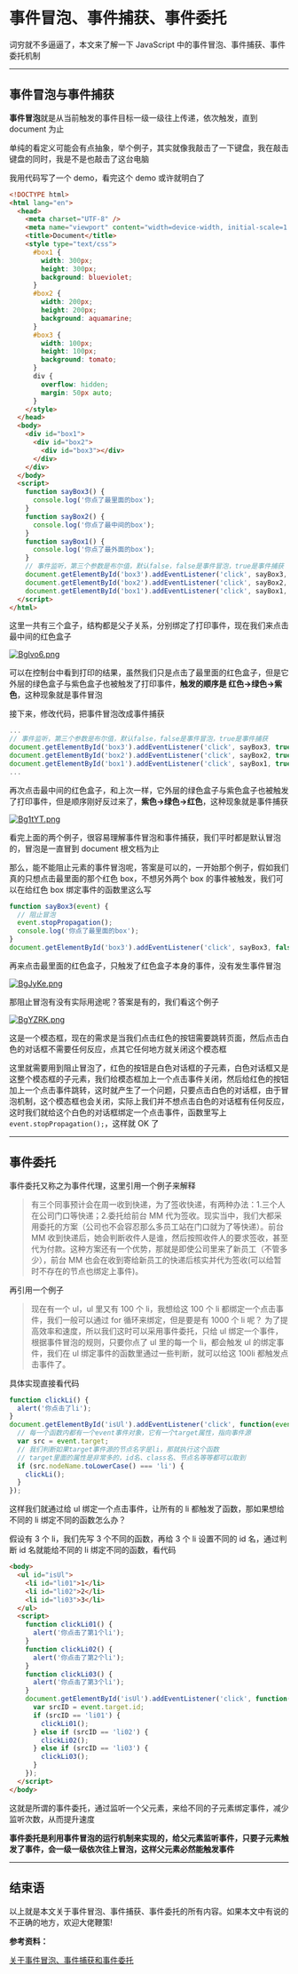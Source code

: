 # 事件冒泡、事件捕获、事件委托

词穷就不多逼逼了，本文来了解一下 JavaScript 中的事件冒泡、事件捕获、事件委托机制

---

## 事件冒泡与事件捕获

**事件冒泡**就是从当前触发的事件目标一级一级往上传递，依次触发，直到 document 为止

单纯的看定义可能会有点抽象，举个例子，其实就像我敲击了一下键盘，我在敲击键盘的同时，我是不是也敲击了这台电脑

我用代码写了一个 demo，看完这个 demo 或许就明白了

```html
<!DOCTYPE html>
<html lang="en">
  <head>
    <meta charset="UTF-8" />
    <meta name="viewport" content="width=device-width, initial-scale=1.0" />
    <title>Document</title>
    <style type="text/css">
      #box1 {
        width: 300px;
        height: 300px;
        background: blueviolet;
      }
      #box2 {
        width: 200px;
        height: 200px;
        background: aquamarine;
      }
      #box3 {
        width: 100px;
        height: 100px;
        background: tomato;
      }
      div {
        overflow: hidden;
        margin: 50px auto;
      }
    </style>
  </head>
  <body>
    <div id="box1">
      <div id="box2">
        <div id="box3"></div>
      </div>
    </div>
  </body>
  <script>
    function sayBox3() {
      console.log('你点了最里面的box');
    }
    function sayBox2() {
      console.log('你点了最中间的box');
    }
    function sayBox1() {
      console.log('你点了最外面的box');
    }
    // 事件监听，第三个参数是布尔值，默认false，false是事件冒泡，true是事件捕获
    document.getElementById('box3').addEventListener('click', sayBox3, false);
    document.getElementById('box2').addEventListener('click', sayBox2, false);
    document.getElementById('box1').addEventListener('click', sayBox1, false);
  </script>
</html>
```

这里一共有三个盒子，结构都是父子关系，分别绑定了打印事件，现在我们来点击最中间的红色盒子

[![Bglvo6.png](https://s1.ax1x.com/2020/11/04/Bglvo6.png)](https://s1.ax1x.com/2020/11/04/Bglvo6.png)

可以在控制台中看到打印的结果，虽然我们只是点击了最里面的红色盒子，但是它外层的绿色盒子与紫色盒子也被触发了打印事件，**触发的顺序是 红色->绿色->紫色**，这种现象就是事件冒泡

接下来，修改代码，把事件冒泡改成事件捕获

```javascript
...
// 事件监听，第三个参数是布尔值，默认false，false是事件冒泡，true是事件捕获
document.getElementById('box3').addEventListener('click', sayBox3, true);
document.getElementById('box2').addEventListener('click', sayBox2, true);
document.getElementById('box1').addEventListener('click', sayBox1, true);
...
```

再次点击最中间的红色盒子，和上次一样，它外层的绿色盒子与紫色盒子也被触发了打印事件，但是顺序刚好反过来了，**紫色->绿色->红色**，这种现象就是事件捕获

[![Bg1tYT.png](https://s1.ax1x.com/2020/11/04/Bg1tYT.png)](https://s1.ax1x.com/2020/11/04/Bg1tYT.png)

看完上面的两个例子，很容易理解事件冒泡和事件捕获，我们平时都是默认冒泡的，冒泡是一直冒到 document 根文档为止

那么，能不能阻止元素的事件冒泡呢，答案是可以的，一开始那个例子，假如我们真的只想点击最里面的那个红色 box，不想另外两个 box 的事件被触发，我们可以在给红色 box 绑定事件的函数里这么写

```javascript
function sayBox3(event) {
  // 阻止冒泡
  event.stopPropagation();
  console.log('你点了最里面的box');
}
document.getElementById('box3').addEventListener('click', sayBox3, false);
```

再来点击最里面的红色盒子，只触发了红色盒子本身的事件，没有发生事件冒泡

[![BgJyKe.png](https://s1.ax1x.com/2020/11/04/BgJyKe.png)](https://s1.ax1x.com/2020/11/04/BgJyKe.png)

那阻止冒泡有没有实际用途呢？答案是有的，我们看这个例子

[![BgYZRK.png](https://s1.ax1x.com/2020/11/04/BgYZRK.png)](https://s1.ax1x.com/2020/11/04/BgYZRK.png)

这是一个模态框，现在的需求是当我们点击红色的按钮需要跳转页面，然后点击白色的对话框不需要任何反应，点其它任何地方就关闭这个模态框

这里就需要用到阻止冒泡了，红色的按钮是白色对话框的子元素，白色对话框又是这整个模态框的子元素，我们给模态框加上一个点击事件关闭，然后给红色的按钮加上一个点击事件跳转，这时就产生了一个问题，只要点击白色的对话框，由于冒泡机制，这个模态框也会关闭，实际上我们并不想点击白色的对话框有任何反应，这时我们就给这个白色的对话框绑定一个点击事件，函数里写上 `event.stopPropagation();`，这样就 OK 了

---

## 事件委托

事件委托又称之为事件代理，这里引用一个例子来解释

> 有三个同事预计会在周一收到快递，为了签收快递，有两种办法：1.三个人在公司门口等快递；2.委托给前台 MM 代为签收。现实当中，我们大都采用委托的方案（公司也不会容忍那么多员工站在门口就为了等快递）。前台 MM 收到快递后，她会判断收件人是谁，然后按照收件人的要求签收，甚至代为付款。这种方案还有一个优势，那就是即使公司里来了新员工（不管多少），前台 MM 也会在收到寄给新员工的快递后核实并代为签收(可以给暂时不存在的节点也绑定上事件)。

再引用一个例子

> 现在有一个 ul，ul 里又有 100 个 li，我想给这 100 个 li 都绑定一个点击事件，我们一般可以通过 for 循环来绑定，但是要是有 1000 个 li 呢？ 为了提高效率和速度，所以我们这时可以采用事件委托，只给 ul 绑定一个事件，根据事件冒泡的规则，只要你点了 ul 里的每一个 li，都会触发 ul 的绑定事件，我们在 ul 绑定事件的函数里通过一些判断，就可以给这 100li 都触发点击事件了。

具体实现直接看代码

```javascript
function clickLi() {
  alert('你点击了li');
}
document.getElementById('isUl').addEventListener('click', function(event) {
  // 每一个函数内都有一个event事件对象，它有一个target属性，指向事件源
  var src = event.target;
  // 我们判断如果target事件源的节点名字是li，那就执行这个函数
  // target里面的属性是非常多的，id名、class名、节点名等等都可以取到
  if (src.nodeName.toLowerCase() === 'li') {
    clickLi();
  }
});
```

这样我们就通过给 ul 绑定一个点击事件，让所有的 li 都触发了函数，那如果想给不同的 li 绑定不同的函数怎么办？

假设有 3 个 li，我们先写 3 个不同的函数，再给 3 个 li 设置不同的 id 名，通过判断 id 名就能给不同的 li 绑定不同的函数，看代码

```html
<body>
  <ul id="isUl">
    <li id="li01">1</li>
    <li id="li02">2</li>
    <li id="li03">3</li>
  </ul>
  <script>
    function clickLi01() {
      alert('你点击了第1个li');
    }
    function clickLi02() {
      alert('你点击了第2个li');
    }
    function clickLi03() {
      alert('你点击了第3个li');
    }
    document.getElementById('isUl').addEventListener('click', function(event) {
      var srcID = event.target.id;
      if (srcID == 'li01') {
        clickLi01();
      } else if (srcID == 'li02') {
        clickLi02();
      } else if (srcID == 'li03') {
        clickLi03();
      }
    });
  </script>
</body>
```

这就是所谓的事件委托，通过监听一个父元素，来给不同的子元素绑定事件，减少监听次数，从而提升速度

**事件委托是利用事件冒泡的运行机制来实现的，给父元素监听事件，只要子元素触发了事件，会一级一级依次往上冒泡，这样父元素必然能触发事件**

---

## 结束语

以上就是本文关于事件冒泡、事件捕获、事件委托的所有内容。如果本文中有说的不正确的地方，欢迎大佬鞭策!

**参考资料：**

[关于事件冒泡、事件捕获和事件委托](https://www.jianshu.com/p/d3e9b653fa95)
